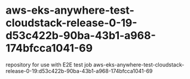 # aws-eks-anywhere-test-cloudstack-release-0-19-d53c422b-90ba-43b1-a968-174bfcca1041-69
repository for use with E2E test job aws-eks-anywhere-test-cloudstack-release-0-19:d53c422b-90ba-43b1-a968-174bfcca1041-69
